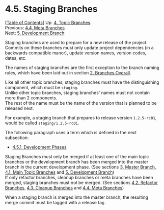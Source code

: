 # 4.5. Staging Branches #

\[[Table of Contents](../index.md#table-of-contents)\]
Up: [4. Topic Branches](../topic-branches.md)  
Previous: [4.4. Meta Branches](meta.md)  
Next: [5. Development Branch](../development-branch.md)

Staging branches are used to prepare for a new release of the project.  
Commits on these branches must only update project dependencies (in a backwards compatible manor), update version names,
version codes, dates, etc.

The names of staging branches are the first exception to the branch naming rules, which have been laid out in
section [2. Branches Overall](../branches-overall.md).

Like all other topic branches, staging branches must have the distinguishing component, which must be `staging`.  
Unlike other topic branches, staging branches' names must not contain more than 2 components.  
The rest of the name must be the name of the version that is planned to be released next.

For example, a staging branch that prepares to release version `1.2.5-rc01`, would be called `staging/1.2.5-rc01`.

The following paragraph uses a term which is defined in the next subsection:

* [4.5.1. Development Phases](development-phases.md)

Staging Branches must only be merged if at least one of the main topic branches or the development branch
has been merged into the master branch in the current development phase.
(See sections [3. Master Branch](../master-branch.md),
[4.1. Main Topic Branches](main-topics.md) and
[5. Development Branch](../development-branch.md))  
If only refactor branches, cleanup branches or meta branches have been merged, staging branches must not be merged.
(See sections [4.2. Refactor Branches](refactor.md),
[4.3. Cleanup Branches](cleanup.md) and
[4.4. Meta Branches](meta.md))

When a staging branch is merged into the master branch, the resulting merge commit must be tagged with a release tag.
